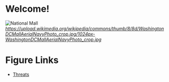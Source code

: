 # Welcome!


![National Mall](https://upload.wikimedia.org/wikipedia/commons/thumb/8/8d/WashingtonDCMallAerialNavyPhoto_crop.jpg/1024px-WashingtonDCMallAerialNavyPhoto_crop.jpg)
*https://upload.wikimedia.org/wikipedia/commons/thumb/8/8d/WashingtonDCMallAerialNavyPhoto_crop.jpg/1024px-WashingtonDCMallAerialNavyPhoto_crop.jpg*


# Figure Links
- [Threats](culturalresourcethreats.html)
